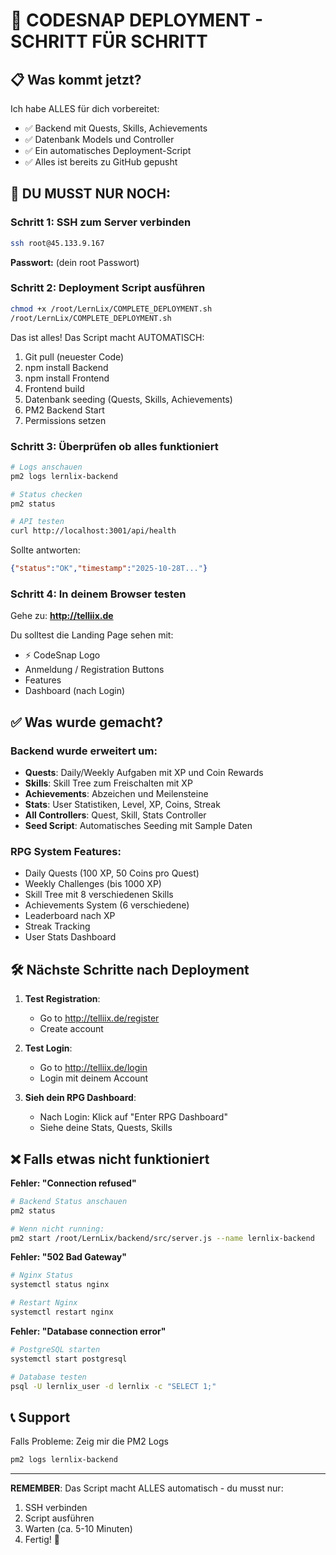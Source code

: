 # 🚀 CODESNAP DEPLOYMENT - SCHRITT FÜR SCHRITT

## 📋 Was kommt jetzt?

Ich habe ALLES für dich vorbereitet:
- ✅ Backend mit Quests, Skills, Achievements
- ✅ Datenbank Models und Controller  
- ✅ Ein automatisches Deployment-Script
- ✅ Alles ist bereits zu GitHub gepusht

## 🎯 DU MUSST NUR NOCH:

### Schritt 1: SSH zum Server verbinden
```bash
ssh root@45.133.9.167
```
**Passwort:** (dein root Passwort)

### Schritt 2: Deployment Script ausführen
```bash
chmod +x /root/LernLix/COMPLETE_DEPLOYMENT.sh
/root/LernLix/COMPLETE_DEPLOYMENT.sh
```

Das ist alles! Das Script macht AUTOMATISCH:
1. Git pull (neuester Code)
2. npm install Backend
3. npm install Frontend
4. Frontend build
5. Datenbank seeding (Quests, Skills, Achievements)
6. PM2 Backend Start
7. Permissions setzen

### Schritt 3: Überprüfen ob alles funktioniert

```bash
# Logs anschauen
pm2 logs lernlix-backend

# Status checken
pm2 status

# API testen
curl http://localhost:3001/api/health
```

Sollte antworten:
```json
{"status":"OK","timestamp":"2025-10-28T..."}
```

### Schritt 4: In deinem Browser testen

Gehe zu: **http://telliix.de**

Du solltest die Landing Page sehen mit:
- ⚡ CodeSnap Logo
- Anmeldung / Registration Buttons
- Features
- Dashboard (nach Login)

## ✅ Was wurde gemacht?

### Backend wurde erweitert um:
- **Quests**: Daily/Weekly Aufgaben mit XP und Coin Rewards
- **Skills**: Skill Tree zum Freischalten mit XP
- **Achievements**: Abzeichen und Meilensteine
- **Stats**: User Statistiken, Level, XP, Coins, Streak
- **All Controllers**: Quest, Skill, Stats Controller
- **Seed Script**: Automatisches Seeding mit Sample Daten

### RPG System Features:
- Daily Quests (100 XP, 50 Coins pro Quest)
- Weekly Challenges (bis 1000 XP)
- Skill Tree mit 8 verschiedenen Skills
- Achievements System (6 verschiedene)
- Leaderboard nach XP
- Streak Tracking
- User Stats Dashboard

## 🛠️ Nächste Schritte nach Deployment

1. **Test Registration**: 
   - Go to http://telliix.de/register
   - Create account

2. **Test Login**:
   - Go to http://telliix.de/login
   - Login mit deinem Account

3. **Sieh dein RPG Dashboard**:
   - Nach Login: Klick auf "Enter RPG Dashboard"
   - Siehe deine Stats, Quests, Skills

## ❌ Falls etwas nicht funktioniert

**Fehler: "Connection refused"**
```bash
# Backend Status anschauen
pm2 status

# Wenn nicht running:
pm2 start /root/LernLix/backend/src/server.js --name lernlix-backend
```

**Fehler: "502 Bad Gateway"**
```bash
# Nginx Status
systemctl status nginx

# Restart Nginx
systemctl restart nginx
```

**Fehler: "Database connection error"**
```bash
# PostgreSQL starten
systemctl start postgresql

# Database testen
psql -U lernlix_user -d lernlix -c "SELECT 1;"
```

## 📞 Support

Falls Probleme: Zeig mir die PM2 Logs

```bash
pm2 logs lernlix-backend
```

---

**REMEMBER**: Das Script macht ALLES automatisch - du musst nur:
1. SSH verbinden
2. Script ausführen
3. Warten (ca. 5-10 Minuten)
4. Fertig! 🎉
